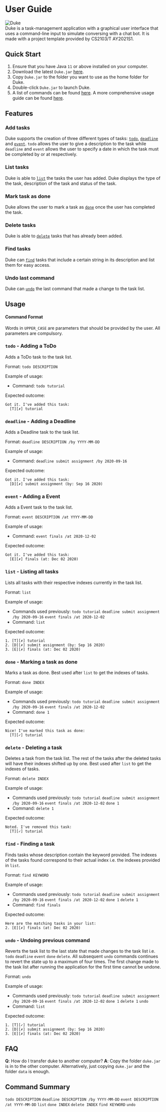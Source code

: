 # User Guide
![Duke](Ui.png) <br>
Duke is a task-management application with a graphical user interface that uses a command-line input to simulate conversing with a chat bot. It is made with a project template provided by CS2103/T AY2021S1.

## Quick Start
1. Ensure that you have Java `11` or above installed on your computer.
2. Download the latest `Duke.jar` [here]({repoURL}/releases).
3. Copy `Duke.jar` to the folder you want to use as the home folder for Duke.
4. Double-click `Duke.jar` to launch Duke.
5. A list of commands can be found [here](#command-summary). A more comprehensive usage guide can be found [here](#usage).

## Features 

### Add tasks
Duke supports the creation of three different types of tasks: [`todo`](#todo---adding-a-todo), [`deadline`](#deadline---adding-a-deadline) and [`event`](#event---adding-a-event). `todo` allows the user to give a description to the task while `deadline` and `event` allows the user to specify a date in which the task must be completed by or at respectively.

### List tasks
Duke is able to [`list`](#list---listing-all-tasks) the tasks the user has added. Duke displays the type of the task, description of the task and status of the task.

### Mark task as done
Duke allows the user to mark a task as [`done`](done-marking-a-task-as-done) once the user has completed the task.

### Delete tasks
Duke is able to [`delete`](delete---deleting-a-task) tasks that has already been added.


### Find tasks
Duke can [`find`](find---finding-a-task) tasks that include a certain string in its description and list them for easy access.

### Undo last command
Duke can [`undo`](undo---undoing-previous-command) the last command that made a change to the task list.


## Usage

#### Command Format
Words in `UPPER_CASE` are parameters that should be provided by the user. All parameters are compulsory.

### `todo` - Adding a ToDo

Adds a ToDo task to the task list.

Format:
`todo DESCRIPTION`

Example of usage: 

* Command:
`todo tutorial`

Expected outcome:
```
Got it. I've added this task:
  [T][✗] tutorial
```

### `deadline` - Adding a Deadline

Adds a Deadline task to the task list.

Format:
`deadline DESCRIPTION /by YYYY-MM-DD`

Example of usage: 

* Command:
`deadline submit assignment /by 2020-09-16`

Expected outcome:
```
Got it. I've added this task:
  [D][✗] submit assignment (by: Sep 16 2020)
```

### `event` - Adding a Event

Adds a Event task to the task list.

Format:
`event DESCRIPTION /at YYYY-MM-DD`

Example of usage: 

* Command:
`event finals /at 2020-12-02`

Expected outcome:
```
Got it. I've added this task:
  [E][✗] finals (at: Dec 02 2020)
```

### `list` - Listing all tasks

Lists all tasks with their respective indexes currently in the task list.

Format:
`list`

Example of usage: 

* Commands used previously:
`todo tutorial`
`deadline submit assignment /by 2020-09-16`
`event finals /at 2020-12-02`
* Command:
`list`

Expected outcome:
```
1. [T][✗] tutorial
2. [D][✗] submit assignment (by: Sep 16 2020)
3. [E][✗] finals (at: Dec 02 2020)
```

### `done` - Marking a task as done

Marks a task as done. Best used after `list` to get the indexes of tasks.

Format:
`done INDEX`

Example of usage: 

* Commands used previously:
`todo tutorial`
`deadline submit assignment /by 2020-09-16`
`event finals /at 2020-12-02`
* Command:
`done 1`

Expected outcome:
```
Nice! I've marked this task as done:
  [T][✓] tutorial
```

### `delete` - Deleting a task

Deletes a task from the task list. The rest of the tasks after the deleted tasks will have their indexes shifted up by one. Best used after `list` to get the indexes of tasks.

Format:
`delete INDEX`

Example of usage: 

* Commands used previously:
`todo tutorial`
`deadline submit assignment /by 2020-09-16`
`event finals /at 2020-12-02`
`done 1`
* Command:
`delete 1`

Expected outcome:
```
Noted. I've removed this task:
  [T][✓] tutorial
```

### `find` - Finding a task

Finds tasks whose description contain the keyword provided. The indexes of the tasks found correspond to their actual index i.e. the indexes provided in `list`.

Format:
`find KEYWORD`

Example of usage: 

* Commands used previously:
`todo tutorial`
`deadline submit assignment /by 2020-09-16`
`event finals /at 2020-12-02`
`done 1`
`delete 1`
* Command:
`find finals`

Expected outcome:
```
Here are the matching tasks in your list:
2. [E][✗] finals (at: Dec 02 2020)
```

### `undo` - Undoing previous command

Reverts the task list to the last state that made changes to the task list i.e. `todo` `deadline` `event` `done` `delete`.  All subsequent `undo` commands continues to revert the state up to a maximum of four times. The first change made to the task list after running the application for the first time cannot be undone.

Format:
`undo`

Example of usage:

* Commands used previously:
`todo tutorial`
`deadline submit assignment /by 2020-09-16`
`event finals /at 2020-12-02`
`done 1`
`delete 1`
`undo`
* Command:
`list`

Expected outcome:
```
1. [T][✓] tutorial
2. [D][✗] submit assignment (by: Sep 16 2020)
3. [E][✗] finals (at: Dec 02 2020)
```

## FAQ
**Q**: How do I transfer duke to another computer?
**A**: Copy the folder `duke.jar` is in to the other computer. Alternatively, just copying `duke.jar` and the folder `data` is enough.

## Command Summary
`todo DESCRIPTION`
`deadline DESCRIPTION /by YYYY-MM-DD`
`event DESCRIPTION /at YYYY-MM-DD`
`list`
`done INDEX`
`delete INDEX`
`find KEYWORD`
`undo`
